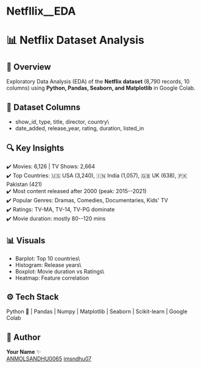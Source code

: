 # Netfllix__EDA
# 📊 Netflix Dataset Analysis

## 📝 Overview

Exploratory Data Analysis (EDA) of the **Netflix dataset** (8,790
records, 10 columns) using **Python, Pandas, Seaborn, and Matplotlib**
in Google Colab.

## 📂 Dataset Columns

-   show_id, type, title, director, country\
-   date_added, release_year, rating, duration, listed_in

## 🔍 Key Insights

✔️ Movies: 6,126 \| TV Shows: 2,664\
✔️ Top Countries: 🇺🇸 USA (3,240), 🇮🇳 India (1,057), 🇬🇧 UK (638), 🇵🇰
Pakistan (421)\
✔️ Most content released after 2000 (peak: 2015--2021)\
✔️ Popular Genres: Dramas, Comedies, Documentaries, Kids' TV\
✔️ Ratings: TV-MA, TV-14, TV-PG dominate\
✔️ Movie duration: mostly 80--120 mins

## 📊 Visuals

-   Barplot: Top 10 countries\
-   Histogram: Release years\
-   Boxplot: Movie duration vs Ratings\
-   Heatmap: Feature correlation

## ⚙️ Tech Stack

Python 🐍 \| Pandas \| Numpy \| Matplotlib \| Seaborn \| Scikit-learn \|
Google Colab

## 👤 Author

**Your Name** ✨\
[ANMOLSANDHU0065](https://github.com/ANMOLSANDHU0065)
[imsndhu07](https://instagram.com/imsndhu07)
